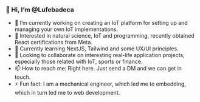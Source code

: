 ### 👋 Hi, I’m @Lufebadeca

- 🔭 I’m currently working on creating an IoT platform for setting up and managing your own IoT implementations.
- 👀 Interested in natural science, IoT and programming, recently obtained React certifications from Meta.
- 🌱 Currently learning NextJS, Tailwind and some UX/UI principles.
- 💞️ Looking to collaborate on interesting real-life application projects, especially those related with IoT, sports or finance.
- 📫 How to reach me: Right here. Just send a DM and we can get in touch.
- ⚡ Fun fact: I am a mechanical engineer, which led me to embedding, which in turn led me to web development.
